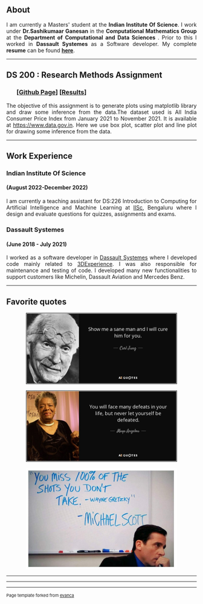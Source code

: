 ## About

 <p align="justify">
  I am currently a Masters' student at the <b>Indian Institute Of Science</b>. I work under <b>Dr.Sashikumaar Ganesan</b> in the <b> Computational Mathematics Group </b> at the <b> Department of Computational and Data Sciences </b>. Prior to this I worked in <b> Dassault Systemes </b> as a Software developer. My complete <b>resume</b> can be found <a href= "pdf/RESUME_mahesh.pdf" target="blank"><b>here</b></a>.
</p>

---

## DS 200 : Research Methods Assignment 
###  &nbsp;&nbsp;&nbsp;&nbsp;&nbsp;&nbsp; [[Github Page](https://github.com/maheshtom317.github.io/DS200_research)] [[Results](DS200_research/README.md)]

<p align="justify">
The objective of this assignment is to generate plots using matplotlib library and draw some inference from the data.The dataset used is All India Consumer Price Index from January 2021 to November 2021. It is available at <a href="https://visualize.data.gov.in/?inst=a5df75bc-4578-48ad-bc9d-e6eb4b63de0a#" target="blank">https://www.data.gov.in</a>. Here we use box plot, scatter plot and line plot for drawing some inference from the data.

</p>


---

## Work Experience 

### Indian Institute Of Science
####  (August 2022-December 2022)
<p align="justify">
I am currently a teaching assistant for DS:226 Introduction to Computing for Artificial Intelligence and Machine Learning at <a href="https://www.iisc.ac.in" target="blank">IISc</a>, Bengaluru where I design and evaluate questions for quizzes, assignments and exams.  
</p>

### Dassault Systemes
####  (June 2018 - July 2021)
<p align="justify">
I worked as a software developer in <a href="https://www.3ds.com/" target="blank">Dassault Systemes</a>  where I developed code mainly related to <a href="https://www.3ds.com/cloud?utm_medium=cpc&utm_source=google&utm_campaign=202201_glo_sea_en_op51508_labl_brand_ind_exact&utm_term=3dexperience-exact&utm_content=search&gclid=Cj0KCQjwmouZBhDSARIsALYcoup9Z2tM7-u2sL1M2VDR4vlblvzp9jF0xc3fEIEZb7XJGvuKkq6Jgc8aAs_ZEALw_wcB">3DExperience</a>. I was also responsible for maintenance and testing of code. I developed many new functionalities to support customers like Michelin, Dassault Aviation and Mercedes Benz.

</p>
   


---
## Favorite quotes

<p align="center">
  <img src="images/carl _jung_sane.jpg" width="400px" alt=""> 
</p>

<p align="center">
  <img src="images/mary_angelou.jpg" width="400px" alt=""> 
</p>

<p align="center">
  <img src="images/office_quotes.jpg" width="400px" alt=""> 
</p>

---


<!--- ### Category Name 2

- [Project 1 Title](http://example.com/)
- [Project 2 Title](http://example.com/)
- [Project 3 Title](http://example.com/)
- [Project 4 Title](http://example.com/)
- [Project 5 Title](http://example.com/) --->

---


---
<p style="font-size:11px">Page template forked from <a href="https://github.com/evanca/quick-portfolio">evanca</a></p>
<!-- Remove above link if you don't want to attibute -->
